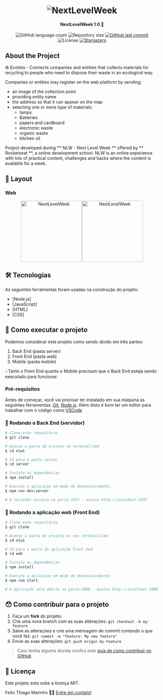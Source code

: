 <h1 align="center">
    <img alt="NextLevelWeek" title="#NextLevelWeek" src="./assets/home.png" />
</h1>

<h4 align="center"> 
NextLevelWeek 1.0 🚀
</h4>

<p align="center">
  <img alt="GitHub language count" src="https://img.shields.io/github/languages/count/">

  <img alt="Repository size" src="https://img.shields.io/github/repo-size/">


  <a href="https://github.com/tgmarinho/nlw1/commits/master">
    <img alt="GitHub last commit" src="https://img.shields.io/github/last-commit/">
  </a>

  <img alt="License" src="https://img.shields.io/badge/license-MIT-brightgreen">
   <a href="https://github.com/tgmarinho/nlw1/stargazers">
    <img alt="Stargazers" src="https://img.shields.io/github/stars/">
  </a>
</p>


## About the Project

♻️ Ecoleta - Connects companies and entities that collects materials for recycling to people who need to dispose their waste in an ecological way.

Companies or entities may register on the web platform by sending:
- an image of the collection point
- providing entity name
- the address so that it can appear on the map
- selecting one or more type of materials:
  - lamps
  - Batteries
  - papers and cardboard
  - electronic waste
  - organic waste
  - kitchen oil

Project developed during ** NLW - Next Level Week ** offered by ** Rocketseat **, a online development school.
NLW is an online experience with lots of practical content, challenges and hacks where the content is available for a week.


## 🎨 Layout

### Web

<p align="center" style="display: flex; align-items: flex-start; justify-content: center;">
  <img alt="NextLevelWeek" title="#NextLevelWeek" src="./assets/cadstro1.png" width="200px">

  <img alt="NextLevelWeek" title="#NextLevelWeek" src="./assets/cadastro2.png" width="200px">
</p>

## 🛠 Tecnologias

As seguintes ferramentas foram usadas na construção do projeto:

- [Node.js]
- [JavaScript]
- [HTML]
- [CSS]


## 🚀 Como executar o projeto

Podemos considerar este projeto como sendo divido em três partes:
1. Back End (pasta server) 
2. Front End (pasta web)
3. Mobile (pasta mobile)

💡Tanto o Front End quanto o Mobile precisam que o Back End esteja sendo executado para funcionar.

### Pré-requisitos

Antes de começar, você vai precisar ter instalado em sua máquina as seguintes ferramentas:
[Git](https://git-scm.com), [Node.js][nodejs]. 
Além disto é bom ter um editor para trabalhar com o código como [VSCode][vscode]

### 🎲 Rodando o Back End (servidor)

```bash
# Clone este repositório
$ git clone 

# Acesse a pasta do projeto no terminal/cmd
$ cd nlw1

# Vá para a pasta server
$ cd server

# Instale as dependências
$ npm install

# Execute a aplicação em modo de desenvolvimento
$ npm run dev:server

# O servidor inciará na porta:3333 - acesse http://localhost:3333 
```

### 🧭 Rodando a aplicação web (Front End)

```bash
# Clone este repositório
$ git clone 

# Acesse a pasta do projeto no seu terminal/cmd
$ cd nlw1

# Vá para a pasta da aplicação Front End
$ cd web

# Instale as dependências
$ npm install

# Execute a aplicação em modo de desenvolvimento
$ npm run start

# A aplicação será aberta na porta:3000 - acesse http://localhost:3000
```


## 😯 Como contribuir para o projeto

1. Faça um **fork** do projeto.
2. Crie uma nova branch com as suas alterações: `git checkout -b my-feature`
3. Salve as alterações e crie uma mensagem de commit contando o que você fez: `git commit -m "feature: My new feature"`
4. Envie as suas alterações: `git push origin my-feature`
> Caso tenha alguma dúvida confira este [guia de como contribuir no GitHub](https://github.com/firstcontributions/first-contributions)


## 📝 Licença

Este projeto esta sobe a licença MIT.

Feito Thiago Marinho 👋🏽 [Entre em contato!](https://www.linkedin.com/in/)

[nodejs]: https://nodejs.org/
[typescript]: https://www.typescriptlang.org/
[expo]: https://expo.io/
[reactjs]: https://reactjs.org
[rn]: https://facebook.github.io/react-native/
[yarn]: https://yarnpkg.com/
[vscode]: https://code.visualstudio.com/
[vceditconfig]: https://marketplace.visualstudio.com/items?itemName=EditorConfig.EditorConfig
[license]: https://opensource.org/licenses/MIT
[vceslint]: https://marketplace.visualstudio.com/items?itemName=dbaeumer.vscode-eslint
[prettier]: https://marketplace.visualstudio.com/items?itemName=esbenp.prettier-vscode
[rs]: https://rocketseat.com.br
